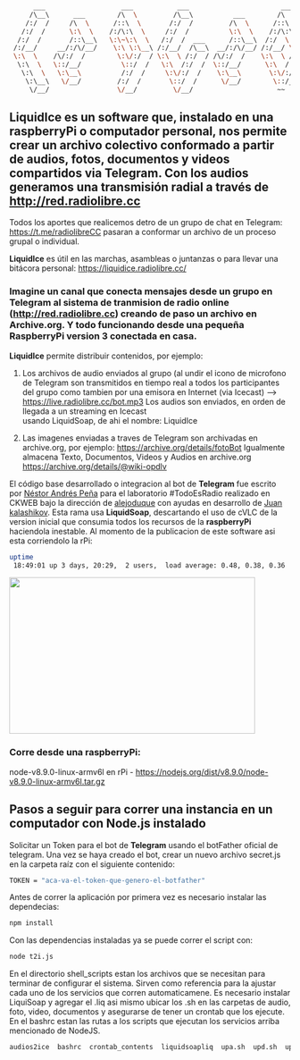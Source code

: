 
```bash

      ___                   ___           ___                       ___                       ___           ___     
     /\__\      ___        /\  \         /\__\          ___        /\  \          ___        /\  \         /\  \    
    /:/  /     /\  \      /::\  \       /:/  /         /\  \      /::\  \        /\  \      /::\  \       /::\  \   
   /:/  /      \:\  \    /:/\:\  \     /:/  /          \:\  \    /:/\:\  \       \:\  \    /:/\:\  \     /:/\:\  \  
  /:/  /       /::\__\   \:\~\:\  \   /:/  /  ___      /::\__\  /:/  \:\__\      /::\__\  /:/  \:\  \   /::\~\:\  \ 
 /:/__/     __/:/\/__/    \:\ \:\__\ /:/__/  /\__\  __/:/\/__/ /:/__/ \:|__|  __/:/\/__/ /:/__/ \:\__\ /:/\:\ \:\__\
 \:\  \    /\/:/  /        \:\/:/  / \:\  \ /:/  / /\/:/  /    \:\  \ /:/  / /\/:/  /    \:\  \  \/__/ \:\~\:\ \/__/
  \:\  \   \::/__/          \::/  /   \:\  /:/  /  \::/__/      \:\  /:/  /  \::/__/      \:\  \        \:\ \:\__\  
   \:\  \   \:\__\          /:/  /     \:\/:/  /    \:\__\       \:\/:/  /    \:\__\       \:\  \        \:\ \/__/  
    \:\__\   \/__/         /:/  /       \::/  /      \/__/        \::/__/      \/__/        \:\__\        \:\__\    
     \/__/                 \/__/         \/__/                     ~~                        \/__/         \/__/    

```



## **LiquidIce** es un software que, instalado en una raspberryPi o computador personal, nos permite crear un archivo colectivo conformado a partir de audios, fotos, documentos y videos compartidos via **Telegram**. Con los audios generamos una transmisión radial a través de http://red.radiolibre.cc

Todos los aportes que realicemos detro de un grupo de chat en Telegram: https://t.me/radiolibreCC pasaran a conformar un archivo de un proceso grupal o individual. 

**LiquidIce** es útil en las marchas, asambleas o juntanzas o para llevar una bitácora personal: https://liquidice.radiolibre.cc/

### Imagine un canal que conecta mensajes desde un grupo en **Telegram** al sistema de tranmision de radio online (http://red.radiolibre.cc) creando de paso un archivo en **Archive.org**. Y todo funcionando desde una pequeña **RaspberryPi** version 3 conectada en casa.


**LiquidIce** permite distribuir contenidos, por ejemplo: 
1. Los archivos de audio enviados al grupo (al undir el icono de microfono de Telegram son transmitidos en tiempo real  a todos los participantes del grupo como tambien por una emisora en Internet (via Icecast) --> https://live.radiolibre.cc/bot.mp3
Los audios son enviados, en orden de llegada a un streaming en Icecast<br> usando LiquidSoap, de ahi el nombre: LiquidIce


2. Las imagenes enviadas a traves de Telegram son archivadas en archive.org, por ejemplo: https://archive.org/details/fotoBot
Igualmente almacena Texto, Documentos, Videos y Audios en archive.org https://archive.org/details/@wiki-opdlv <br>

El código base desarrollado o integracion al bot de **Telegram** fue escrito por [Néstor Andrés Peña](http://www.nestorandres.com) para el laboratorio #TodoEsRadio realizado en CKWEB bajo la dirección de [alejoduque](https://github.com/alejoduque) con ayudas en desarrollo de [Juan kalashikov](https://github.com/kalashnikov2). Esta rama usa **LiquidSoap**, descartando el uso de cVLC de la version inicial que consumia todos los recursos de la **raspberryPi** haciendola inestable. Al momento de la publicacion de este software asi esta corriendolo la rPi:

```bash
uptime
 18:49:01 up 3 days, 20:29,  2 users,  load average: 0.48, 0.38, 0.36
```

<img src="https://i.pinimg.com/originals/fb/af/14/fbaf1432d8db6ba159a61173ea21b957.gif" width="440" height="280"/> <br>
### Corre desde una raspberryPi:
node-v8.9.0-linux-armv6l en rPi - https://nodejs.org/dist/v8.9.0/node-v8.9.0-linux-armv6l.tar.gz <br>

## Pasos a seguir para correr una instancia en un computador con Node.js instalado

Solicitar un Token para el bot de **Telegram** usando el botFather oficial de telegram.
Una vez se haya creado el bot, crear un nuevo archivo secret.js en la carpeta raíz con el siguiente contenido:

```bash
TOKEN = "aca-va-el-token-que-genero-el-botfather"
```

Antes de correr la aplicación por primera vez es necesario instalar las dependecias:

```bash
npm install
```

Con las dependencias instaladas ya se puede correr el script con:

```bash
node t2i.js
```

En el directorio shell_scripts estan los archivos que se necesitan para terminar de configurar el sistema. Sirven como referencia para la ajustar cada uno de los servicios que corren automaticamene. Es necesario instalar LiquiSoap y agregar el .liq asi mismo ubicar los .sh en las carpetas de audio, foto, video, documentos y asegurarse de tener un crontab que los ejecute. En el bashrc estan las rutas a los scripts que ejecutan los servicios arriba mencionado de NodeJS.


```bash
audios2ice  bashrc  crontab_contents  liquidsoapliq  upa.sh  upd.sh  upf.sh  upv.sh
```
